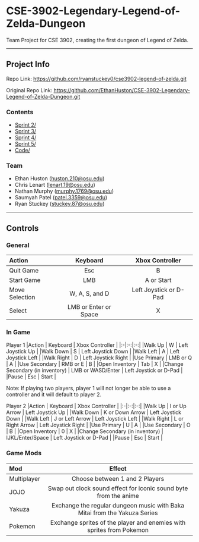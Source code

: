 # CSE-3902-Legendary-Legend-of-Zelda-Dungeon
Team Project for CSE 3902, creating the first dungeon of Legend of Zelda.

---
## Project Info

Repo Link: https://github.com/ryanstuckey0/cse3902-legend-of-zelda.git

Original Repo Link: https://github.com/EthanHuston/CSE-3902-Legendary-Legend-of-Zelda-Dungeon.git

### Contents
- [Sprint 2/](docs/sprint2)
- [Sprint 3/](docs/sprint3)
- [Sprint 4/](docs/sprint4)
- [Sprint 5/](docs/sprint5)
- [Code/](LegendOfZelda)

### Team
- Ethan Huston (huston.210@osu.edu)
- Chris Lenart (lenart.19@osu.edu)
- Nathan Murphy (murphy.1769@osu.edu)
- Saumyah Patel (patel.3359@osu.edu)
- Ryan Stuckey (stuckey.87@osu.edu)

---
## Controls
### General
|Action | Keyboard | Xbox Controller |
|:-|:-:|:-:|
|Quit Game | Esc | B |
|Start Game | LMB | A or Start|
|Move Selection | W, A, S, and D | Left Joystick or D-Pad |
|Select | LMB or Enter or Space | X |

### In Game
Player 1
|Action | Keyboard   | Xbox Controller | 
|:-|:-:|:-:|
|Walk Up | W | Left Joystick Up |
|Walk Down | S | Left Joystick Down |
|Walk Left | A | Left Joystick Left |
|Walk Right | D | Left Joystick Right |
|Use Primary | LMB or Q | A |
|Use Secondary | RMB or E | B | 
|Open Inventory | Tab | X |
|Change Secondary (in inventory) | LMB or WASD/Enter | Left Joystick or D-Pad |
|Pause | Esc | Start |

Note: If playing two players, player 1 will not longer be able to use a controller and it will default to player 2.

Player 2
|Action | Keyboard   | Xbox Controller | 
|:-|:-:|:-:|
|Walk Up | I or Up Arrow | Left Joystick Up |
|Walk Down | K or Down Arrow | Left Joystick Down |
|Walk Left |  J or Left Arrow | Left Joystick Left |
|Walk Right | L or Right Arrow | Left Joystick Right |
|Use Primary | U | A |
|Use Secondary | O | B | 
|Open Inventory | 0 | X |
|Change Secondary (in inventory) | IJKL/Enter/Space | Left Joystick or D-Pad |
|Pause | Esc | Start |

### Game Mods
|Mod  | Effect |
|:-|:-:|
|Multiplayer  | Choose between 1 and 2 Players|
|JOJO | Swap out clock sound effect for iconic sound byte from the anime|
|Yakuza | Exchange the regular dungeon music with Baka Mitai from the Yakuza Series|
|Pokemon  | Exchange sprites of the player and enemies with sprites from Pokemon| 
